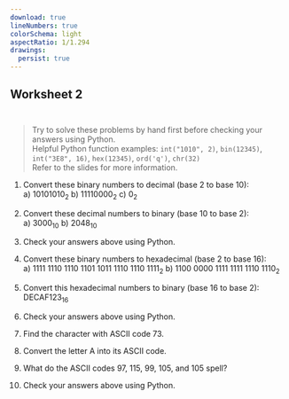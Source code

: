 ```yaml
---
download: true
lineNumbers: true
colorSchema: light
aspectRatio: 1/1.294
drawings:
  persist: true
---
```


## <div text-center>Worksheet 2</div><br>

> Try to solve these problems by hand first before checking your answers using Python.  
> Helpful Python function examples: `int("1010", 2)`, `bin(12345)`, `int("3E8", 16)`, `hex(12345)`, `ord('q')`, `chr(32)`  
> Refer to the slides for more information.

1. Convert these binary numbers to decimal (base 2 to base 10):  
a) $10101010_2$ b) $11110000_2$ c) $0_2$

2. Convert these decimal numbers to binary (base 10 to base 2):  
a) $3000_{10}$ b) $2048_{10}$

3. Check your answers above using Python.

4. Convert these binary numbers to hexadecimal (base 2 to base 16):  
a) $1111\ 1110\ 1110\ 1101\ 1011\ 1110\ 1110\ 1111_2$ b) $1100\ 0000\ 1111\ 1111\ 1110\ 1110_2$

5. Convert this hexadecimal numbers to binary (base 16 to base 2):  
$\text{DECAF123}_{16}$

6. Check your answers above using Python.

7. Find the character with ASCII code 73.

8. Convert the letter A into its ASCII code.

9. What do the ASCII codes 97, 115, 99, 105, and 105 spell?

10. Check your answers above using Python.
